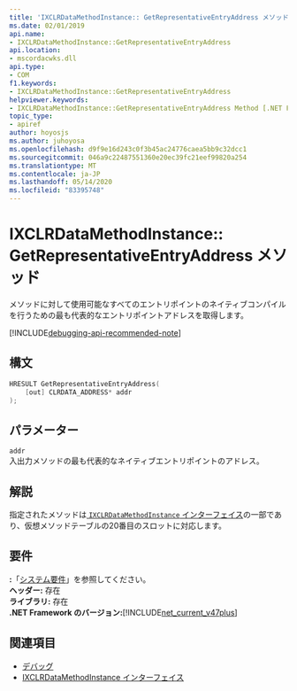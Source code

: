 ```yaml
---
title: 'IXCLRDataMethodInstance:: GetRepresentativeEntryAddress メソッド'
ms.date: 02/01/2019
api.name:
- IXCLRDataMethodInstance::GetRepresentativeEntryAddress
api.location:
- mscordacwks.dll
api.type:
- COM
f1.keywords:
- IXCLRDataMethodInstance::GetRepresentativeEntryAddress
helpviewer.keywords:
- IXCLRDataMethodInstance::GetRepresentativeEntryAddress Method [.NET Framework debugging]
topic_type:
- apiref
author: hoyosjs
ms.author: juhoyosa
ms.openlocfilehash: d9f9e16d243c0f3b45ac24776caea5bb9c32dcc1
ms.sourcegitcommit: 046a9c22487551360e20ec39fc21eef99820a254
ms.translationtype: MT
ms.contentlocale: ja-JP
ms.lasthandoff: 05/14/2020
ms.locfileid: "83395748"
---
```

# <a name="ixclrdatamethodinstancegetrepresentativeentryaddress-method"></a>IXCLRDataMethodInstance:: GetRepresentativeEntryAddress メソッド

メソッドに対して使用可能なすべてのエントリポイントのネイティブコンパイルを行うための最も代表的なエントリポイントアドレスを取得します。

[!INCLUDE[debugging-api-recommended-note](../../../../includes/debugging-api-recommended-note.md)]

## <a name="syntax"></a>構文

```cpp
HRESULT GetRepresentativeEntryAddress(
    [out] CLRDATA_ADDRESS* addr
);
```

## <a name="parameters"></a>パラメーター

`addr`\
入出力メソッドの最も代表的なネイティブエントリポイントのアドレス。

## <a name="remarks"></a>解説

指定されたメソッドは[ `IXCLRDataMethodInstance` インターフェイス](ixclrdatamethodinstance-interface.md)の一部であり、仮想メソッドテーブルの20番目のスロットに対応します。

## <a name="requirements"></a>要件

**:**「[システム要件](../../../../docs/framework/get-started/system-requirements.md)」を参照してください。  
**ヘッダー:** 存在  
**ライブラリ:** 存在  
**.NET Framework のバージョン:**[!INCLUDE[net_current_v47plus](../../../../includes/net-current-v47plus.md)]  

## <a name="see-also"></a>関連項目

- [デバッグ](index.md)
- [IXCLRDataMethodInstance インターフェイス](ixclrdatamethodinstance-interface.md)
